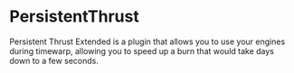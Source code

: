 # PersistentThrust
Persistent Thrust Extended is a plugin that allows you to use your engines during timewarp, allowing you to speed up a burn that would take days down to a few seconds. 
